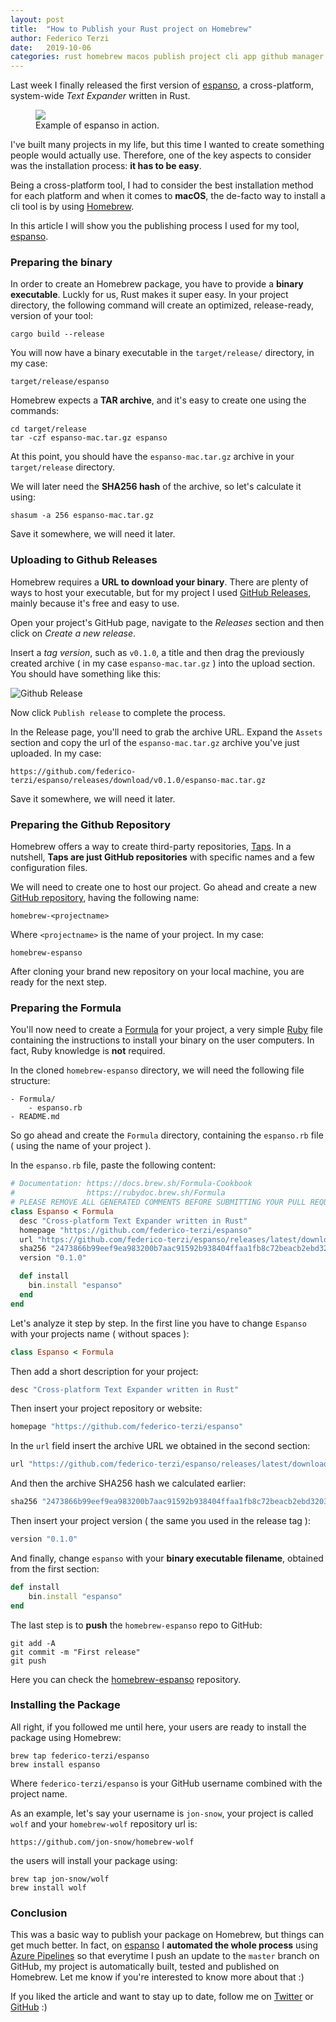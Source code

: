 ```yaml
---
layout: post
title:  "How to Publish your Rust project on Homebrew"
author: Federico Terzi
date:   2019-10-06
categories: rust homebrew macos publish project cli app github manager
---
```


Last week I finally released the first version of [espanso](https://espanso.org), a cross-platform, system-wide *Text Expander* written in Rust.
<!--more-->

<figure>
  <img src="/assets/images/espanso.gif" />
  <figcaption>Example of espanso in action.</figcaption>
</figure>

I've built many projects in my life, but this time I wanted to create something people would actually use. Therefore, one of the key aspects to consider was the installation process: **it has to be easy**.

Being a cross-platform tool, I had to consider the best installation method for each platform and when it comes to **macOS**, the de-facto way to install a cli tool is by using [Homebrew](https://brew.sh/).

In this article I will show you the publishing process I used for my tool,  [espanso](https://espanso.org).

### Preparing the binary
In order to create an Homebrew package, you have to provide a **binary executable**. Luckly for us, Rust makes it super easy.  In your project directory, the following command will create an optimized, release-ready, version of your tool:

```
cargo build --release
```
You will now have a binary executable in the `target/release/` directory, in my case:

```
target/release/espanso
``` 

Homebrew expects a **TAR archive**, and it's easy to create one using the commands:

```
cd target/release
tar -czf espanso-mac.tar.gz espanso
```

At this point, you should have the `espanso-mac.tar.gz` archive in your `target/release` directory.

We will later need the **SHA256 hash** of the archive, so let's calculate it using:

```
shasum -a 256 espanso-mac.tar.gz
```

Save it somewhere, we will need it later.

### Uploading to Github Releases

Homebrew requires a **URL to download your binary**. There are plenty of ways to host your executable, but for my project I used [GitHub Releases](https://help.github.com/en/articles/creating-releases), mainly because it's free and easy to use.

Open your project's GitHub page, navigate to the *Releases* section and then click on *Create a new release*.

Insert a *tag version*, such as `v0.1.0`, a title and then drag the previously created archive ( in my case `espanso-mac.tar.gz` ) into the upload section. You should have something like this:

![Github Release](/posts/githubrelease.png)

Now click `Publish release`   to complete the process.

In the Release page, you'll need to grab the archive URL. Expand the `Assets` section and copy the url of the `espanso-mac.tar.gz` archive you've just uploaded. In my case:

```
https://github.com/federico-terzi/espanso/releases/download/v0.1.0/espanso-mac.tar.gz
```

Save it somewhere, we will need it later.

### Preparing the Github Repository

Homebrew offers a way to create third-party repositories, [Taps](https://docs.brew.sh/Taps).  In a nutshell, **Taps are just GitHub repositories** with specific names and a few configuration files. 

We will need to create one to host our project. Go ahead and create a new [GitHub repository](https://github.com/new), having the following name:
```
homebrew-<projectname>
```
Where `<projectname>` is the name of your project. In my case:

```
homebrew-espanso
```

After cloning your brand new repository on your local machine, you are ready for the next step.

### Preparing the Formula

You'll now need to create a  [Formula](https://docs.brew.sh/Formula-Cookbook) for your project, a very simple [Ruby](https://www.ruby-lang.org/en/) file containing the instructions to install your binary on the user computers. In fact, Ruby knowledge is **not** required.

In the cloned `homebrew-espanso` directory, we will need the following file structure:

```
- Formula/
	- espanso.rb
- README.md
```

So go ahead and create the `Formula` directory, containing the `espanso.rb` file ( using the name of your project ).

In the `espanso.rb` file, paste the following content:

```ruby
# Documentation: https://docs.brew.sh/Formula-Cookbook
#                https://rubydoc.brew.sh/Formula
# PLEASE REMOVE ALL GENERATED COMMENTS BEFORE SUBMITTING YOUR PULL REQUEST!
class Espanso < Formula
  desc "Cross-platform Text Expander written in Rust"
  homepage "https://github.com/federico-terzi/espanso"
  url "https://github.com/federico-terzi/espanso/releases/latest/download/espanso-mac.tar.gz"
  sha256 "2473866b99eef9ea983200b7aac91592b938404ffaa1fb8c72beacb2ebd3203a"
  version "0.1.0"

  def install
    bin.install "espanso"
  end
end
```

Let's analyze it step by step. In the first line you have to change `Espanso` with your projects name ( without spaces ):

```ruby
class Espanso < Formula
```

Then add a short description for your project:
```ruby
desc "Cross-platform Text Expander written in Rust"
```

Then insert your project repository or website:
```ruby
homepage "https://github.com/federico-terzi/espanso"
```

In the `url` field insert the archive URL we obtained in the second section:
```ruby
url "https://github.com/federico-terzi/espanso/releases/latest/download/espanso-mac.tar.gz"
```

And then the archive SHA256 hash we calculated earlier:
```ruby
sha256 "2473866b99eef9ea983200b7aac91592b938404ffaa1fb8c72beacb2ebd3203a"
```

Then insert your project version ( the same you used in the release tag ):
```ruby
version "0.1.0"
```

And finally, change `espanso` with your **binary executable filename**, obtained from the first section:
```ruby
def install
    bin.install "espanso"
end
```


The last step is to **push** the `homebrew-espanso` repo to GitHub:

```
git add -A
git commit -m "First release"
git push
```

Here you can check the [homebrew-espanso](https://github.com/federico-terzi/homebrew-espanso) repository.

### Installing the Package

All right, if you followed me until here, your users are ready to install the package using Homebrew:

```
brew tap federico-terzi/espanso
brew install espanso
```

Where `federico-terzi/espanso` is your GitHub username combined with the project name. 

As an example, let's say your username is `jon-snow`, your project is called `wolf` and your `homebrew-wolf` repository url is:

```
https://github.com/jon-snow/homebrew-wolf
```

the users will install your package using:

```
brew tap jon-snow/wolf
brew install wolf
```

### Conclusion
This was a basic way to publish your package on Homebrew, but things can get much better. In fact, on [espanso](https://espanso.org) I **automated the whole process** using [Azure Pipelines](https://azure.microsoft.com/en-us/services/devops/pipelines/) so that everytime I push an update to the `master` branch on GitHub, my project is automatically built, tested and published on Homebrew. Let me know if you're interested to know more about that :)

If you liked the article and want to stay up to date, follow me on [Twitter](https://twitter.com/terzi_federico) or [GitHub](https://github.com/federico-terzi) :)


